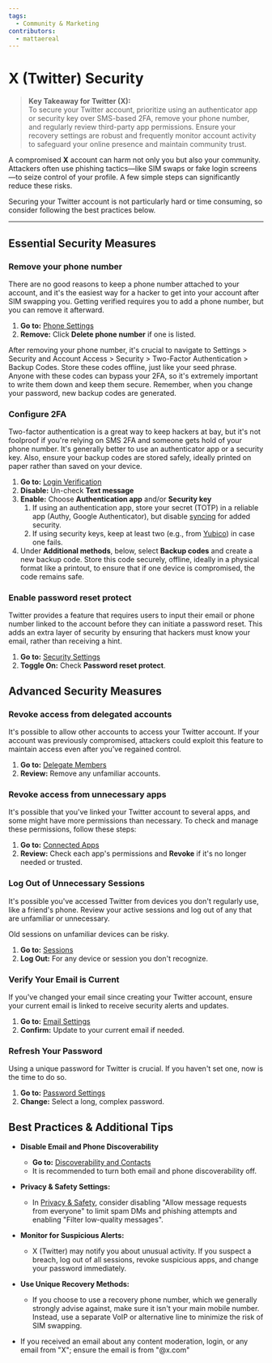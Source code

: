 ```yaml
---
tags:
  - Community & Marketing
contributors:
  - mattaereal
---
```


# X (Twitter) Security

> **Key Takeaway for Twitter (X):**  
> To secure your Twitter account, prioritize using an authenticator app or security key over SMS-based 2FA, remove your phone number, and regularly review third-party app permissions. Ensure your recovery settings are robust and frequently monitor account activity to safeguard your online presence and maintain community trust.

A compromised **X** account can harm not only you but also your community. Attackers often use phishing tactics—like SIM swaps or fake login screens—to seize control of your profile. A few simple steps can significantly reduce these risks.

Securing your Twitter account is not particularly hard or time consuming, so consider following the best practices below.

---

## Essential Security Measures

### Remove your phone number

There are no good reasons to keep a phone number attached to your account, and it's the easiest way for a hacker to get into your account after SIM swapping you. Getting verified requires you to add a phone number, but you can remove it afterward.

1. **Go to:** [Phone Settings](https://x.com/settings/phone)
2. **Remove:** Click **Delete phone number** if one is listed.

After removing your phone number, it's crucial to navigate to Settings > Security and Account Access > Security > Two-Factor Authentication > Backup Codes. Store these codes offline, just like your seed phrase. Anyone with these codes can bypass your 2FA, so it's extremely important to write them down and keep them secure. Remember, when you change your password, new backup codes are generated.

### Configure 2FA

Two-factor authentication is a great way to keep hackers at bay, but it's not foolproof if you're relying on SMS 2FA and someone gets hold of your phone number. It's generally better to use an authenticator app or a security key. Also, ensure your backup codes are stored safely, ideally printed on paper rather than saved on your device.

1. **Go to:** [Login Verification](https://x.com/settings/account/login_verification)  
2. **Disable:** Un-check **Text message**
3. **Enable:** Choose **Authentication app** and/or **Security key**
    1. If using an authentication app, store your secret (TOTP) in a reliable app (Authy, Google Authenticator), but disable [syncing](https://retool.com/blog/mfa-isnt-mfa) for added security.  
    2. If using security keys, keep at least two (e.g., from [Yubico](https://www.yubico.com/)) in case one fails.  
4. Under **Additional methods**, below, select **Backup codes** and create a new backup code. Store this code securely, offline, ideally in a physical format like a printout, to ensure that if one device is compromised, the code remains safe.

### Enable password reset protect

Twitter provides a feature that requires users to input their email or phone number linked to the account before they can initiate a password reset. This adds an extra layer of security by ensuring that hackers must know your email, rather than receiving a hint.

1. **Go to:** [Security Settings](https://x.com/settings/security)  
2. **Toggle On:** Check **Password reset protect**.

## Advanced Security Measures

### Revoke access from delegated accounts

It's possible to allow other accounts to access your Twitter account. If your account was previously compromised, attackers could exploit this feature to maintain access even after you've regained control.

1. **Go to:** [Delegate Members](https://x.com/settings/delegate/members)  
2. **Review:** Remove any unfamiliar accounts.

### Revoke access from unnecessary apps

It's possible that you've linked your Twitter account to several apps, and some might have more permissions than necessary. To check and manage these permissions, follow these steps:

1. **Go to:** [Connected Apps](https://x.com/settings/connected_apps)  
2. **Review:** Check each app's permissions and **Revoke** if it's no longer needed or trusted.

### Log Out of Unnecessary Sessions

It's possible you've accessed Twitter from devices you don't regularly use, like a friend's phone. Review your active sessions and log out of any that are unfamiliar or unnecessary.

Old sessions on unfamiliar devices can be risky.

1. **Go to:** [Sessions](https://x.com/settings/sessions)
2. **Log Out:** For any device or session you don't recognize.

### Verify Your Email is Current

If you've changed your email since creating your Twitter account, ensure your current email is linked to receive security alerts and updates.

1. **Go to:** [Email Settings](https://x.com/settings/email)  
2. **Confirm:** Update to your current email if needed.

### Refresh Your Password

Using a unique password for Twitter is crucial. If you haven't set one, now is the time to do so.

1. **Go to:** [Password Settings](https://x.com/settings/password)  
2. **Change:** Select a long, complex password.

## Best Practices & Additional Tips

- **Disable Email and Phone Discoverability**  
  - **Go to:** [Discoverability and Contacts](https://x.com/settings/contacts)
  - It is recommended to turn both email and phone discoverability off.

- **Privacy & Safety Settings:**  
  - In [Privacy & Safety](https://x.com/settings/privacy_and_safety), consider disabling "Allow message requests from everyone" to limit spam DMs and phishing attempts and enabling "Filter low-quality messages".
  
- **Monitor for Suspicious Alerts:**  
  - X (Twitter) may notify you about unusual activity. If you suspect a breach, log out of all sessions, revoke suspicious apps, and change your password immediately.

- **Use Unique Recovery Methods:**  
  - If you choose to use a recovery phone number, which we generally strongly advise against, make sure it isn't your main mobile number. Instead, use a separate VoIP or alternative line to minimize the risk of SIM swapping.

- If you received an email about any content moderation, login, or any email from "X"; ensure the email is from "@x.com"
